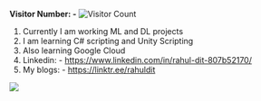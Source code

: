 **Visitor Number: -** ![Visitor Count](https://profile-counter.glitch.me/ZoltarThunderbird315/count.svg)

1. Currently I am working ML and DL projects
2. I am learning C# scripting and Unity Scripting
3. Also learning Google Cloud
4. Linkedin: - https://www.linkedin.com/in/rahul-dit-807b52170/
5. My blogs: - https://linktr.ee/rahuldit


<a href="https://github.com/ZoltarThunderbird315">
  <img align="center" src="https://github-readme-stats.anuraghazra1.vercel.app/api/top-langs/?username=ZoltarThunderbird315&layout=compact&theme=radical" />
</a>




